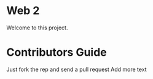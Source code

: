 Web 2
=====

Welcome to this project.

Contributors Guide
==================

Just fork the rep and send a pull request
Add more text
